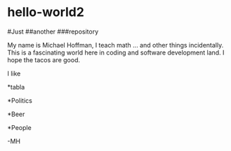 hello-world2
============

#Just 
##another 
###repository

My name is Michael Hoffman, I teach math ... and other things incidentally.
This is a fascinating world here in coding and software development land. I hope the tacos are good.

I like

*tabla

*Politics

*Beer

*People

-MH

